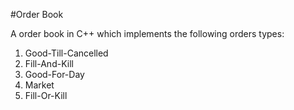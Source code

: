 #Order Book

A order book in C++ which implements the following orders types:
1) Good-Till-Cancelled
2) Fill-And-Kill
3) Good-For-Day
4) Market
5) Fill-Or-Kill
